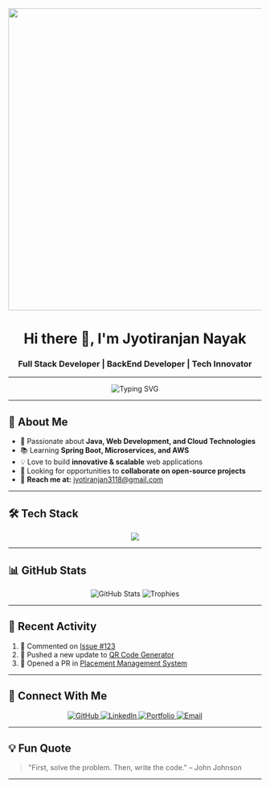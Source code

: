 <div align="center">
  <img src="https://user-images.githubusercontent.com/74038190/225813708-98b745f2-7d22-48cf-9150-083f1b00d6c9.gif" width="600px" />
</div>

<h1 align="center">Hi there 👋, I'm Jyotiranjan Nayak</h1>
<h3 align="center">Full Stack Developer | BackEnd Developer | Tech Innovator</h3>

---

<div align="center">
  <img src="https://readme-typing-svg.demolab.com?font=Fira+Code&weight=600&size=26&duration=4000&pause=1000&color=00F73E&center=true&vCenter=true&width=600&lines=FULL+STACK+DEVELOPER;CLOUD+ENTHUSIAST;TECH+INNOVATOR" alt="Typing SVG" />
</div>

---

## 🌟 About Me
- 🚀 Passionate about **Java, Web Development, and Cloud Technologies**
- 📚 Learning **Spring Boot, Microservices, and AWS**
- 💡 Love to build **innovative & scalable** web applications  
- 🎯 Looking for opportunities to **collaborate on open-source projects**
- 📩 **Reach me at:** jyotiranjan3118@gmail.com  

---

## 🛠️ Tech Stack  
<p align="center">
  <img src="https://skillicons.dev/icons?i=html,css,js,bootstrap,java,spring,hibernate,mysql,postgresql,react,figma,git,github,postman" />
</p>

---

## 📊 GitHub Stats  
<div align="center">
  <img src="https://github-readme-stats.vercel.app/api?username=sayhitojyoti&show_icons=true&theme=radical" alt="GitHub Stats" />
  
  <img src="https://github-profile-trophy.vercel.app/?username=sayhitojyoti&theme=radical&margin-w=10&row=2&column=4" alt="Trophies" />
</div>

---

## 🎯 Recent Activity  
<!--START_SECTION:activity-->
1. 💬 Commented on [Issue #123](https://github.com/example/example-repo/issues/123)
2. 🚀 Pushed a new update to [QR Code Generator](https://github.com/sayhitojyoti/qr-code-generator)
3. 🎯 Opened a PR in [Placement Management System](https://github.com/sayhitojyoti/placement-management)
<!--END_SECTION:activity-->

---

## 🔗 Connect With Me  
<p align="center">
  <a href="https://github.com/sayhitojyoti" target="_blank">
    <img src="https://img.shields.io/badge/GitHub-100000?style=for-the-badge&logo=github&logoColor=white" alt="GitHub" />
  </a>
  <a href="https://www.linkedin.com/in/sayhitojyoti/" target="_blank">
    <img src="https://img.shields.io/badge/LinkedIn-0A66C2?style=for-the-badge&logo=linkedin&logoColor=white" alt="LinkedIn" />
  </a>
  <a href="https://sayhitojyoti.github.io/FindmeJyoti-myportfolio/" target="_blank">
    <img src="https://img.shields.io/badge/Portfolio-FF5722?style=for-the-badge&logo=google-chrome&logoColor=white" alt="Portfolio" />
  </a>
  <a href="mailto:jyotiranjan3118@gmail.com">
    <img src="https://img.shields.io/badge/Email-D14836?style=for-the-badge&logo=gmail&logoColor=white" alt="Email" />
  </a>
</p>

---

## 💡 Fun Quote  
> "First, solve the problem. Then, write the code." – John Johnson

--- 
